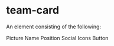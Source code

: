 team-card
=========
An element consisting of the following:

Picture
Name
Position
Social Icons
Button
